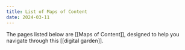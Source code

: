 ```yaml
---
title: List of Maps of Content
date: 2024-03-11
---
```

The pages listed below are [[Maps of Content]], designed to help you navigate through this [[digital garden]].